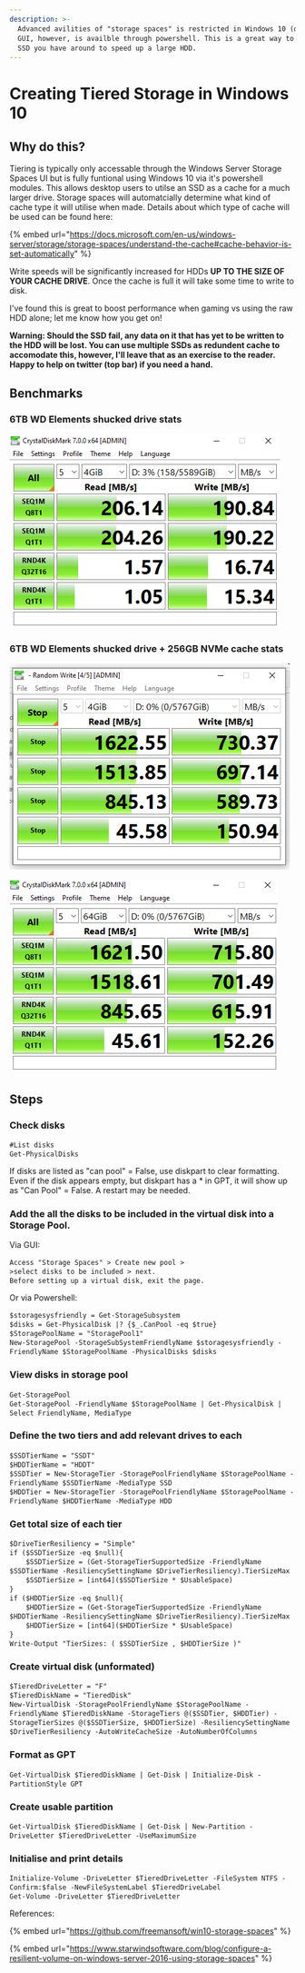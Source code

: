 ```yaml
---
description: >-
  Advanced avilities of "storage spaces" is restricted in Windows 10 (desktop)
  GUI, however, is availble through powershell. This is a great way to use an
  SSD you have around to speed up a large HDD.
---
```


# Creating Tiered Storage in Windows 10

## Why do this?

&#x20;Tiering is typically only accessable through the Windows Server Storage Spaces UI but is fully funtional using Windows 10 via it's powershell modules. This allows desktop users to utilse an SSD as a cache for a much larger drive. Storage spaces will automatcially determine what kind of cache type it will utilise when made. Details about which type of cache will be used can be found here:

{% embed url="https://docs.microsoft.com/en-us/windows-server/storage/storage-spaces/understand-the-cache#cache-behavior-is-set-automatically" %}

Write speeds will be significantly increased for HDDs **UP TO THE SIZE OF YOUR CACHE DRIVE**. Once the cache is full it will take some time to write to disk.

I've found this is great to boost performance when gaming vs using the raw HDD alone; let me know how you get on!&#x20;

**Warning: Should the SSD fail, any data on it that has yet to be written to the HDD will be lost. You can use multiple SSDs as redundent cache to accomodate this, however, I'll leave that as an exercise to the reader. Happy to help on twitter (top bar) if you need a hand.**&#x20;

## Benchmarks

### 6TB WD Elements shucked drive stats

![](<../../.gitbook/assets/disk (1).png>)

### 6TB WD Elements shucked drive + 256GB NVMe cache stats

![4 Gigabyte Test File](../../.gitbook/assets/disk-tiered.png)

![64 Gigabyte Test file](<../../.gitbook/assets/disk-tiered-64gb (1).png>)

## Steps

### Check disks

```
#List disks
Get-PhysicalDisks
```

If disks are listed as "can pool" = False, use diskpart to clear formatting. Even if the disk appears empty, but diskpart has a \* in GPT, it will show up as "Can Pool" = False. A restart may be needed.

### Add the all the disks to be included in the virtual disk into a Storage Pool.

Via GUI:

```
Access "Storage Spaces" > Create new pool > 
>select disks to be included > next. 
Before setting up a virtual disk, exit the page. 
```

Or via Powershell:

```
$storagesysfriendly = Get-StorageSubsystem
$disks = Get-PhysicalDisk |? {$_.CanPool -eq $true}
$StoragePoolName = "StoragePool1" 
New-StoragePool -StorageSubSystemFriendlyName $storagesysfriendly -FriendlyName $StoragePoolName -PhysicalDisks $disks
```

### View disks in storage pool

```
Get-StoragePool 
Get-StoragePool -FriendlyName $StoragePoolName | Get-PhysicalDisk | Select FriendlyName, MediaType
```

### Define the two tiers and add relevant drives to each

```
$SSDTierName = "SSDT"
$HDDTierName = "HDDT"
$SSDTier = New-StorageTier -StoragePoolFriendlyName $StoragePoolName -FriendlyName $SSDTierName -MediaType SSD
$HDDTier = New-StorageTier -StoragePoolFriendlyName $StoragePoolName -FriendlyName $HDDTierName -MediaType HDD
```

### Get total size of each tier

```
$DriveTierResiliency = "Simple"
if ($SSDTierSize -eq $null){
    $SSDTierSize = (Get-StorageTierSupportedSize -FriendlyName $SSDTierName -ResiliencySettingName $DriveTierResiliency).TierSizeMax
    $SSDTierSize = [int64]($SSDTierSize * $UsableSpace)
}
if ($HDDTierSize -eq $null){
    $HDDTierSize = (Get-StorageTierSupportedSize -FriendlyName $HDDTierName -ResiliencySettingName $DriveTierResiliency).TierSizeMax 
    $HDDTierSize = [int64]($HDDTierSize * $UsableSpace)
}
Write-Output "TierSizes: ( $SSDTierSize , $HDDTierSize )"
```

### Create virtual disk (unformated)

```
$TieredDriveLetter = "F"
$TieredDiskName = "TieredDisk"
New-VirtualDisk -StoragePoolFriendlyName $StoragePoolName -FriendlyName $TieredDiskName -StorageTiers @($SSDTier, $HDDTier) -StorageTierSizes @($SSDTierSize, $HDDTierSize) -ResiliencySettingName $DriveTierResiliency -AutoWriteCacheSize -AutoNumberOfColumns
```

### Format as GPT

```
Get-VirtualDisk $TieredDiskName | Get-Disk | Initialize-Disk -PartitionStyle GPT
```

### Create usable partition

```
Get-VirtualDisk $TieredDiskName | Get-Disk | New-Partition -DriveLetter $TieredDriveLetter -UseMaximumSize
```

### Initialise and print details

```
Initialize-Volume -DriveLetter $TieredDriveLetter -FileSystem NTFS -Confirm:$false -NewFileSystemLabel $TieredDriveLabel
Get-Volume -DriveLetter $TieredDriveLetter
```











References:

{% embed url="https://github.com/freemansoft/win10-storage-spaces" %}

{% embed url="https://www.starwindsoftware.com/blog/configure-a-resilient-volume-on-windows-server-2016-using-storage-spaces" %}

